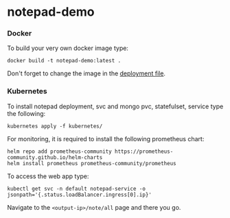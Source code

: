 # notepad-demo

### Docker

To build your very own docker image type:
```shell
docker build -t notepad-demo:latest .
```
Don't forget to change the image in the [deployment file](./kubernetes/notepad/notepad-deployment.yaml).

### Kubernetes

To install notepad deployment, svc and mongo pvc, statefulset, service type the following:
```shell
kubernetes apply -f kubernetes/
```

For monitoring, it is required to install the following prometheus chart:
```shell
helm repo add prometheus-community https://prometheus-community.github.io/helm-charts
helm install prometheus prometheus-community/prometheus
```

To access the web app type:
```shell
kubectl get svc -n default notepad-service -o jsonpath='{.status.loadBalancer.ingress[0].ip}'
```

Navigate to the `<output-ip>/note/all` page and there you go.